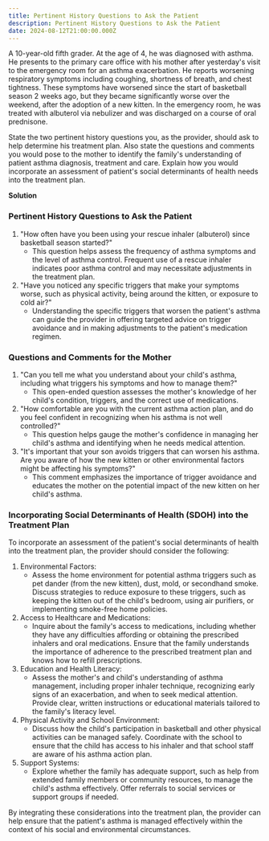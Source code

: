 ```yaml
---
title: Pertinent History Questions to Ask the Patient
description: Pertinent History Questions to Ask the Patient
date: 2024-08-12T21:00:00.000Z
---
```


A 10-year-old fifth grader. At the age of 4, he was diagnosed with asthma. He presents to the primary care office with his mother after yesterday's visit to the emergency room for an asthma exacerbation. He reports worsening respiratory symptoms including coughing, shortness of breath, and chest tightness. These symptoms have worsened since the start of basketball season 2 weeks ago, but they became significantly worse over the weekend, after the adoption of a new kitten. In the emergency room, he was treated with albuterol via nebulizer and was discharged on a course of oral prednisone. 

State the two pertinent history questions you, as the provider, should ask to help determine his treatment plan. Also state the questions and comments you would pose to the mother to identify the family's understanding of patient asthma diagnosis, treatment and care. Explain how you would incorporate an assessment of patient's social determinants of health needs into the treatment plan.

**Solution**

### Pertinent History Questions to Ask the Patient

1. "How often have you been using your rescue inhaler (albuterol) since basketball season started?"
   * This question helps assess the frequency of asthma symptoms and the level of asthma control. Frequent use of a rescue inhaler indicates poor asthma control and may necessitate adjustments in the treatment plan.
2. "Have you noticed any specific triggers that make your symptoms worse, such as physical activity, being around the kitten, or exposure to cold air?"
   * Understanding the specific triggers that worsen the patient's asthma can guide the provider in offering targeted advice on trigger avoidance and in making adjustments to the patient's medication regimen.

### Questions and Comments for the Mother

1. "Can you tell me what you understand about your child's asthma, including what triggers his symptoms and how to manage them?"
   * This open-ended question assesses the mother's knowledge of her child's condition, triggers, and the correct use of medications.
2. "How comfortable are you with the current asthma action plan, and do you feel confident in recognizing when his asthma is not well controlled?"
   * This question helps gauge the mother's confidence in managing her child's asthma and identifying when he needs medical attention.
3. "It's important that your son avoids triggers that can worsen his asthma. Are you aware of how the new kitten or other environmental factors might be affecting his symptoms?"
   * This comment emphasizes the importance of trigger avoidance and educates the mother on the potential impact of the new kitten on her child's asthma.

### Incorporating Social Determinants of Health (SDOH) into the Treatment Plan

To incorporate an assessment of the patient's social determinants of health into the treatment plan, the provider should consider the following:

1. Environmental Factors:
   * Assess the home environment for potential asthma triggers such as pet dander (from the new kitten), dust, mold, or secondhand smoke. Discuss strategies to reduce exposure to these triggers, such as keeping the kitten out of the child's bedroom, using air purifiers, or implementing smoke-free home policies.
2. Access to Healthcare and Medications:
   * Inquire about the family's access to medications, including whether they have any difficulties affording or obtaining the prescribed inhalers and oral medications. Ensure that the family understands the importance of adherence to the prescribed treatment plan and knows how to refill prescriptions.
3. Education and Health Literacy:
   * Assess the mother's and child's understanding of asthma management, including proper inhaler technique, recognizing early signs of an exacerbation, and when to seek medical attention. Provide clear, written instructions or educational materials tailored to the family's literacy level.
4. Physical Activity and School Environment:
   * Discuss how the child's participation in basketball and other physical activities can be managed safely. Coordinate with the school to ensure that the child has access to his inhaler and that school staff are aware of his asthma action plan.
5. Support Systems:
   * Explore whether the family has adequate support, such as help from extended family members or community resources, to manage the child's asthma effectively. Offer referrals to social services or support groups if needed.

By integrating these considerations into the treatment plan, the provider can help ensure that the patient's asthma is managed effectively within the context of his social and environmental circumstances.

